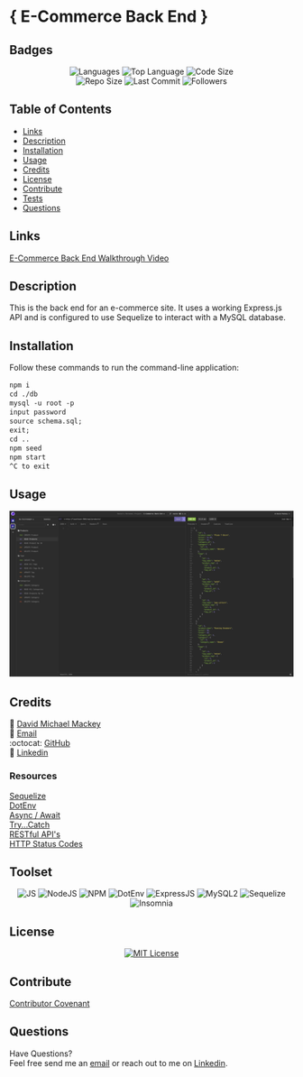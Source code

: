 
# { E-Commerce Back End }

## Badges

<p align="center">
<img src="https://img.shields.io/github/languages/count/davidmichaelmackey/e-commerce-back-end?color=FF9AA2&style=for-the-badge" alt="Languages" />
<img src="https://img.shields.io/github/languages/top/davidmichaelmackey/e-commerce-back-end?color=FFB7B2&style=for-the-badge" alt="Top Language" />
<img src="https://img.shields.io/github/languages/code-size/davidmichaelmackey/e-commerce-back-end?color=FFDAC1&style=for-the-badge" alt="Code Size" /><br>
<img src="https://img.shields.io/github/repo-size/davidmichaelmackey/e-commerce-back-end?color=E2F0CB&style=for-the-badge" alt="Repo Size" />
<img src="https://img.shields.io/github/last-commit/davidmichaelmackey/e-commerce-back-end?color=B5EAD7&style=for-the-badge" alt="Last Commit" />
<img src="https://img.shields.io/github/followers/davidmichaelmackey?style=for-the-badge" alt="Followers" />
</p>

## Table of Contents

- [Links](#links)
- [Description](#description)
- [Installation](#installation)
- [Usage](#usage)
- [Credits](#credits)
- [License](#license)
- [Contribute](#contribute)
- [Tests](#tests)
- [Questions](#questions)

## Links
[E-Commerce Back End Walkthrough Video]()

## Description
This is the back end for an e-commerce site. It uses a working Express.js API and is configured to use Sequelize to interact with a MySQL database.

## Installation
Follow these commands to run the command-line application:  

    npm i
    cd ./db
    mysql -u root -p
    input password
    source schema.sql;
    exit;
    cd ..
    npm seed
    npm start
    ^C to exit

## Usage

  ![Usage](assets/images/screenshot.png)

## Credits

:bust_in_silhouette: [David Michael Mackey](https://www.notion.so/davidmichaelmackey/David-Mackey-a59ce61a996840d6a933e3b135673467?pvs=4)<br>
:email: [Email](mailto:davidmackey@hey.com)<br>
:octocat: [GitHub](https://github.com/davidmichaelmackey/)<br>
:briefcase: [Linkedin](https://linkedin.com/in/davidmichaelmackey/)<br>

### Resources

  [Sequelize](https://sequelize.org/docs/v6/)<br>
  [DotEnv](https://www.npmjs.com/package/dotenv)<br>
  [Async / Await](https://developer.mozilla.org/en-US/docs/Web/JavaScript/Reference/Statements/async_function)<br>
  [Try...Catch](https://developer.mozilla.org/en-US/docs/Web/JavaScript/Reference/Statements/try...catch)<br>
  [RESTful API's](https://en.wikipedia.org/wiki/Representational_state_transfer#Applied_to_web_services)<br>
  [HTTP Status Codes](https://developer.mozilla.org/en-US/docs/Web/HTTP/Status)<br>

## Toolset

<p align="center">
    <img src="https://img.shields.io/badge/-JS-F6DD4A?style=for-the-badge"  alt="JS" />
    <img src="https://img.shields.io/badge/-NodeJS-57B166?style=for-the-badge"  alt="NodeJS" />
    <img src="https://img.shields.io/badge/-NPM-D32D26?style=for-the-badge"  alt="NPM" />
    <img src="https://img.shields.io/badge/-DotEnv-33363D?style=for-the-badge"  alt="DotEnv" />
    <img src="https://img.shields.io/badge/-ExpressJS-181E25?style=for-the-badge"  alt="ExpressJS" />
    <img src="https://img.shields.io/badge/-MySQL2-0A1620?style=for-the-badge"  alt="MySQL2" />
    <img src="https://img.shields.io/badge/-Sequelize-1E3050?style=for-the-badge"  alt="Sequelize" />
    <img src="https://img.shields.io/badge/-Insomnia-712BF5?style=for-the-badge"  alt="Insomnia" />  
</p>

## License
<p align = "center">
  <a href="https://opensource.org/licenses/MIT"><img src="https://img.shields.io/badge/License-MIT-A31F34?style=for-the-badge" alt="MIT License"/></a>
</p>

## Contribute

[Contributor Covenant](https://www.contributor-covenant.org/)

## Questions

Have Questions?
<br>
Feel free send me an [email](mailto:davidmackey@hey.com) or reach out to me on [Linkedin](https://linkedin.com/in/davidmichaelmackey/).
